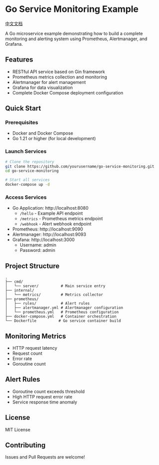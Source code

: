 # Go Service Monitoring Example

[中文文档](README-CN.md)

A Go microservice example demonstrating how to build a complete monitoring and alerting system using Prometheus, Alertmanager, and Grafana.

## Features

- RESTful API service based on Gin framework
- Prometheus metrics collection and monitoring
- Alertmanager for alert management
- Grafana for data visualization
- Complete Docker Compose deployment configuration

## Quick Start

### Prerequisites

- Docker and Docker Compose
- Go 1.21 or higher (for local development)

### Launch Services

```bash
# Clone the repository
git clone https://github.com/yourusername/go-service-monitoring.git
cd go-service-monitoring

# Start all services
docker-compose up -d
```

### Access Services

- Go Application: http://localhost:8080
  - `/hello` - Example API endpoint
  - `/metrics` - Prometheus metrics endpoint
  - `/webhook` - Alert webhook endpoint
- Prometheus: http://localhost:9090
- Alertmanager: http://localhost:9093
- Grafana: http://localhost:3000
  - Username: admin
  - Password: admin

## Project Structure

```
.
├── cmd/
│   └── server/          # Main service entry
├── internal/
│   └── metrics/         # Metrics collector
├── prometheus/
│   ├── rules/           # Alert rules
│   ├── alertmanager.yml # Alertmanager configuration
│   └── prometheus.yml   # Prometheus configuration
├── docker-compose.yml   # Container orchestration
└── Dockerfile          # Go service container build
```

## Monitoring Metrics

- HTTP request latency
- Request count
- Error rate
- Goroutine count

## Alert Rules

- Goroutine count exceeds threshold
- High HTTP request error rate
- Service response time anomaly

## License

MIT License

## Contributing

Issues and Pull Requests are welcome! 